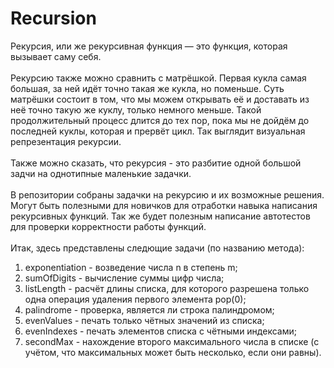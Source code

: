 # Recursion
Рекурсия, или же рекурсивная функция — это функция, которая вызывает саму себя.</br></br>
Рекурсию также можно сравнить с матрёшкой. Первая кукла самая большая, за ней идёт точно такая же кукла, но поменьше. Суть матрёшки состоит в том, что мы можем открывать её и доставать из неё точно такую же куклу, только немного меньше. Такой продолжительный процесс длится до тех пор, пока мы не дойдём до последней куклы, которая и прервёт цикл. Так выглядит визуальная репрезентация рекурсии.</br></br>
Также можно сказать, что рекурсия - это разбитие одной большой задчи на однотипные маленькие задачки.</br></br>
В репозитории собраны задачки на рекурсию и их возможные решения. Могут быть полезными для новичков для отработки навыка написания рекурсивных функций. Так же будет полезным написание автотестов для проверки корректности работы функций.</br></br>
Итак, здесь представлены следющие задачи (по названию метода):</br>
1. exponentiation - возведение числа n в степень m;
2. sumOfDigits - вычисление суммы цифр числа;
3. listLength - расчёт длины списка, для которого разрешена только одна операция удаления первого элемента pop(0);
4. palindrome - проверка, является ли строка палиндромом;
5. evenValues - печать только чётных значений из списка;
6. evenIndexes - печать элементов списка с чётными индексами;
7. secondMax - нахождение второго максимального числа в списке (с учётом, что максимальных может быть несколько, если они равны).
